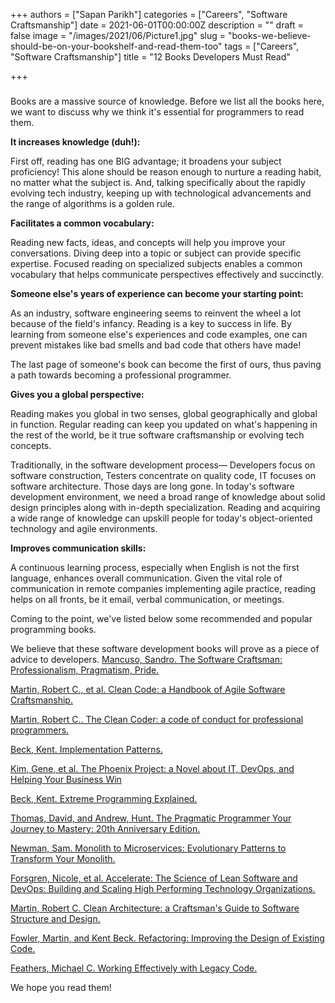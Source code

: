 +++
authors = ["Sapan Parikh"]
categories = ["Careers", "Software Craftsmanship"]
date = 2021-06-01T00:00:00Z
description = ""
draft = false
image = "/images/2021/06/Picture1.jpg"
slug = "books-we-believe-should-be-on-your-bookshelf-and-read-them-too"
tags = ["Careers", "Software Craftsmanship"]
title = "12 Books Developers Must Read"

+++

###

Books are a massive source of knowledge. Before we list all the books here, we want to discuss why we think it's essential for programmers to read them.

**It increases knowledge (duh!):**

First off, reading has one BIG advantage; it broadens your subject proficiency! This alone should be reason enough to nurture a reading habit, no matter what the subject is. And, talking specifically about the rapidly evolving tech industry, keeping up with technological advancements and the range of algorithms is a golden rule.

**Facilitates a common vocabulary:**

Reading new facts, ideas, and concepts will help you improve your conversations. Diving deep into a topic or subject can provide specific expertise. Focused reading on specialized subjects enables a common vocabulary that helps communicate perspectives effectively and succinctly.

**Someone else's years of experience can become your starting point:**

As an industry, software engineering seems to reinvent the wheel a lot because of the field's infancy. Reading is a key to success in life. By learning from someone else's experiences and code examples, one can prevent mistakes like bad smells and bad code that others have made!

The last page of someone's book can become the first of ours, thus paving a path towards becoming a professional programmer.

**Gives you a global perspective:**

Reading makes you global in two senses, global geographically and global in function. Regular reading can keep you updated on what's happening in the rest of the world, be it true software craftsmanship or evolving tech concepts.

Traditionally, in the software development process— Developers focus on software construction, Testers concentrate on quality code, IT focuses on software architecture. Those days are long gone. In today's software development environment, we need a broad range of knowledge about solid design principles along with in-depth specialization. Reading and acquiring a wide range of knowledge can upskill people for today's object-oriented technology and agile environments.

**Improves communication skills:**

A continuous learning process, especially when English is not the first language, enhances overall communication. Given the vital role of communication in remote companies implementing agile practice, reading helps on all fronts, be it email, verbal communication, or meetings.

Coming to the point, we've listed below some recommended and popular programming books.

We believe that these software development books will prove as a piece of advice to developers. [Mancuso, Sandro. The Software Craftsman: Professionalism, Pragmatism, Pride.](https://www.amazon.in/Software-Craftsman-Professionalism-Pragmatism-Robert-ebook/dp/B00QXAGIDO)

[Martin, Robert C., et al. Clean Code: a Handbook of Agile Software Craftsmanship.](https://www.amazon.in/Clean-Code-Handbook-Software-Craftsmanship-ebook/dp/B001GSTOAM)

[Martin, Robert C.. The Clean Coder: a code of conduct for professional programmers.](https://www.amazon.in/Clean-Coder-Conduct-Professional-Programmers-ebook/dp/B0050JLC9Y/ref=sr_1_1?dchild=1&keywords=the+Clean+Coder%3A+a+code+of+conduct+for+professional+programmers.&qid=1623736212&s=digital-text&sr=1-1)

[Beck, Kent. Implementation Patterns.](https://www.amazon.in/Implementation-Patterns-Addison-Wesley-Signature-Kent/dp/0321413091/ref=tmm_pap_swatch_0?_encoding=UTF8&qid=1623736246&sr=1-1)

[Kim, Gene, et al. The Phoenix Project: a Novel about IT, DevOps, and Helping Your Business Win](https://www.amazon.in/Phoenix-Project-DevOps-Helping-Business/dp/0988262592)

[Beck, Kent. Extreme Programming Explained.](https://www.amazon.in/Extreme-Programming-Explained-Embrace-Change/dp/8131704513/ref=sr_1_1?crid=2YURAKFQ4PPEV&dchild=1&keywords=extreme+programming&qid=1623736309&sprefix=extreme+progra%2Cdigital-text%2C280&sr=8-1)

[Thomas, David, and Andrew, Hunt. The Pragmatic Programmer Your Journey to Mastery: 20th Anniversary Edition.](https://www.amazon.in/Pragmatic-Programmer-journey-mastery-Anniversary/dp/0135957052)

[Newman, Sam. Monolith to Microservices: Evolutionary Patterns to Transform Your Monolith.](https://www.amazon.in/Monolith-Microservices-Sam-Newman/dp/1492047848)

[Forsgren, Nicole, et al. Accelerate: The Science of Lean Software and DevOps: Building and Scaling High Performing Technology Organizations.](https://www.amazon.in/Accelerate-Software-Performing-Technology-Organizations/dp/1942788339/ref=sr_1_1?dchild=1&keywords=Accelerate%3A+The+Science+of+Lean+Software+and+DevOps%3A+Building+and+Scaling+High+Performing+Technology+Organizations.&qid=1623736377&sr=8-1)

[Martin, Robert C. Clean Architecture: a Craftsman's Guide to Software Structure and Design.](https://www.amazon.in/Clean-Architecture-Craftsmans-Software-Structure/dp/0134494164)

[Fowler, Martin, and Kent Beck. Refactoring: Improving the Design of Existing Code.](https://www.amazon.in/Refactoring-Improving-Existing-Addison-Wesley-Signature-ebook/dp/B07LCM8RG2/ref=sr_1_1?dchild=1&keywords=Refactoring%3A+Improving+the+Design+of+Existing+Code.&qid=1623736420&s=digital-text&sr=1-1)

[Feathers, Michael C. Working Effectively with Legacy Code.](https://www.amazon.in/Working-Effectively-Legacy-Robert-Martin/dp/0131177052)

We hope you read them!
